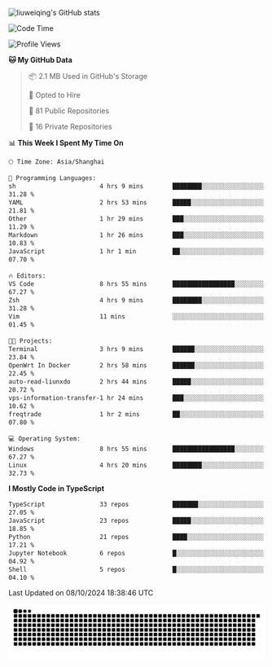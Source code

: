 ![liuweiqing's GitHub stats](https://github-readme-stats.vercel.app/api?username=14790897&show_icons=true&locale=cn&include_all_commits=true&count_private=true)

<!--START_SECTION:waka-->
![Code Time](http://img.shields.io/badge/Code%20Time-1%2C448%20hrs%2022%20mins-blue)

![Profile Views](http://img.shields.io/badge/Profile%20Views-3-blue)

**🐱 My GitHub Data** 

> 📦 2.1 MB Used in GitHub's Storage 
 > 
> 💼 Opted to Hire
 > 
> 📜 81 Public Repositories 
 > 
> 🔑 16 Private Repositories 
 > 
📊 **This Week I Spent My Time On** 

```text
🕑︎ Time Zone: Asia/Shanghai

💬 Programming Languages: 
sh                       4 hrs 9 mins        ████████░░░░░░░░░░░░░░░░░   31.28 % 
YAML                     2 hrs 53 mins       █████░░░░░░░░░░░░░░░░░░░░   21.81 % 
Other                    1 hr 29 mins        ███░░░░░░░░░░░░░░░░░░░░░░   11.29 % 
Markdown                 1 hr 26 mins        ███░░░░░░░░░░░░░░░░░░░░░░   10.83 % 
JavaScript               1 hr 1 min          ██░░░░░░░░░░░░░░░░░░░░░░░   07.70 % 

🔥 Editors: 
VS Code                  8 hrs 55 mins       █████████████████░░░░░░░░   67.27 % 
Zsh                      4 hrs 9 mins        ████████░░░░░░░░░░░░░░░░░   31.28 % 
Vim                      11 mins             ░░░░░░░░░░░░░░░░░░░░░░░░░   01.45 % 

🐱‍💻 Projects: 
Terminal                 3 hrs 9 mins        ██████░░░░░░░░░░░░░░░░░░░   23.84 % 
OpenWrt In Docker        2 hrs 58 mins       ██████░░░░░░░░░░░░░░░░░░░   22.45 % 
auto-read-liunxdo        2 hrs 44 mins       █████░░░░░░░░░░░░░░░░░░░░   20.72 % 
vps-information-transfer-1 hr 24 mins        ███░░░░░░░░░░░░░░░░░░░░░░   10.62 % 
freqtrade                1 hr 2 mins         ██░░░░░░░░░░░░░░░░░░░░░░░   07.80 % 

💻 Operating System: 
Windows                  8 hrs 55 mins       █████████████████░░░░░░░░   67.27 % 
Linux                    4 hrs 20 mins       ████████░░░░░░░░░░░░░░░░░   32.73 % 
```

**I Mostly Code in TypeScript** 

```text
TypeScript               33 repos            ███████░░░░░░░░░░░░░░░░░░   27.05 % 
JavaScript               23 repos            █████░░░░░░░░░░░░░░░░░░░░   18.85 % 
Python                   21 repos            ████░░░░░░░░░░░░░░░░░░░░░   17.21 % 
Jupyter Notebook         6 repos             █░░░░░░░░░░░░░░░░░░░░░░░░   04.92 % 
Shell                    5 repos             █░░░░░░░░░░░░░░░░░░░░░░░░   04.10 % 
```




 Last Updated on 08/10/2024 18:38:46 UTC
<!--END_SECTION:waka-->

<picture>
  <source media="(prefers-color-scheme: dark)" srcset="https://raw.githubusercontent.com/14790897/14790897/output/github-contribution-grid-snake-dark.svg" />
  <source media="(prefers-color-scheme: light)" srcset="https://raw.githubusercontent.com/14790897/14790897/output/github-contribution-grid-snake.svg" />
  <img alt="github-snake" src="https://raw.githubusercontent.com/14790897/14790897/output/github-contribution-grid-snake.svg" />
</picture>
